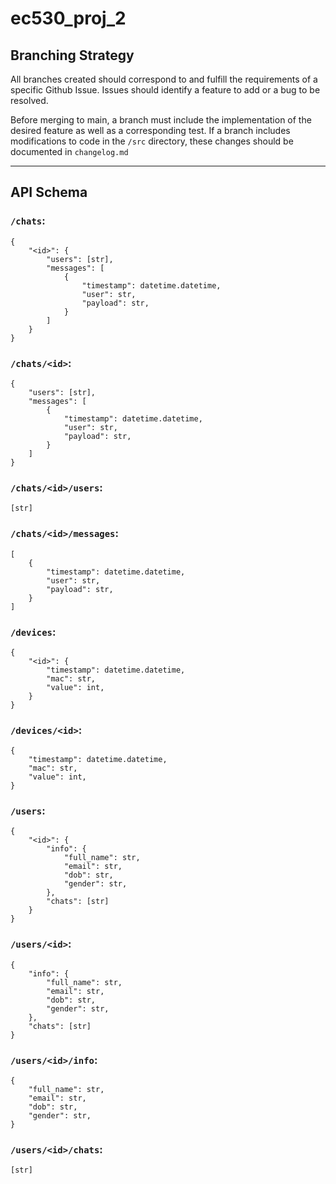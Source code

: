 # ec530_proj_2

## Branching Strategy

All branches created should correspond to and fulfill the requirements of a specific Github Issue. 
Issues should identify a feature to add or a bug to be resolved.

Before merging to main, a branch must include the implementation of the desired feature as well as a corresponding test.
If a branch includes modifications to code in the `/src` directory, these changes should be documented in `changelog.md`

---

## API Schema

### `/chats`:

```
{
    "<id>": {
        "users": [str],
        "messages": [
            {
                "timestamp": datetime.datetime,
                "user": str,
                "payload": str,
            }
        ]
    }
}
```

### `/chats/<id>`:

```
{
    "users": [str],
    "messages": [
        {
            "timestamp": datetime.datetime,
            "user": str,
            "payload": str,
        }
    ]
}
```

### `/chats/<id>/users`:

```
[str]
```

### `/chats/<id>/messages`:

```
[
    {
        "timestamp": datetime.datetime,
        "user": str,
        "payload": str,
    }
]
```

### `/devices`:

```
{
    "<id>": {
        "timestamp": datetime.datetime,
        "mac": str,
        "value": int,
    }
}
```

### `/devices/<id>`:

```
{
    "timestamp": datetime.datetime,
    "mac": str,
    "value": int,
}
```

### `/users`:

```
{
    "<id>": {
        "info": {
            "full_name": str,
            "email": str,
            "dob": str,
            "gender": str,
        },
        "chats": [str]
    }
}
```

### `/users/<id>`:

```
{
    "info": {
        "full_name": str,
        "email": str,
        "dob": str,
        "gender": str,
    },
    "chats": [str]
}
```

### `/users/<id>/info`:

```
{
    "full_name": str,
    "email": str,
    "dob": str,
    "gender": str,
}
```

### `/users/<id>/chats`:

```
[str]
```
